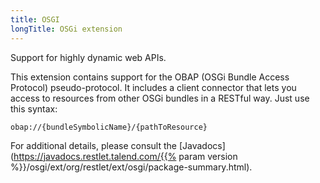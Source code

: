 ```yaml
---
title: OSGI
longTitle: OSGi extension
---
```

Support for highly dynamic web APIs.

This extension contains support for the OBAP (OSGi Bundle Access Protocol) pseudo-protocol. It includes a client connector that lets you access to resources from other OSGi bundles in a RESTful way. Just use this syntax:

    obap://{bundleSymbolicName}/{pathToResource}

For additional details, please consult the
[Javadocs](https://javadocs.restlet.talend.com/{{% param version %}}/osgi/ext/org/restlet/ext/osgi/package-summary.html).
